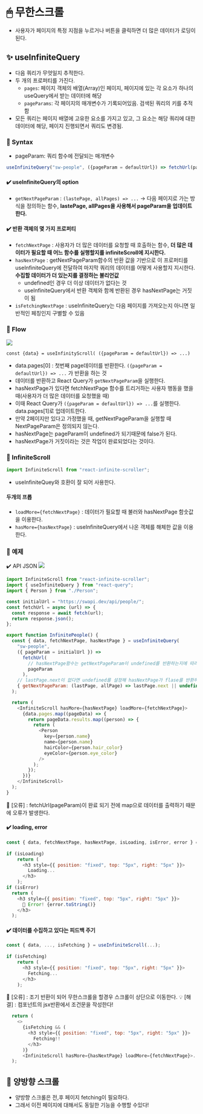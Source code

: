 # 🖱 무한스크롤
- 사용자가 페이지의 특정 지점을 누르거나 버튼을 클릭하면 더 많은 데이터가 로딩이 된다.

## ✨ useInfiniteQuery
- 다음 쿼리가 무엇일지 추적한다.
- 두 개의 프로퍼티를 가진다. 
  - `pages`: 페이지 객체의 배열(Array)인 페이지, 페이지에 있는 각 요소가 하나의 useQuery에서 받는 데이터에 해당
  - `pageParams`: 각 페이지의 매개변수가 기록되어있음. 검색된 쿼리의 키를 추적함
- 모든 쿼리는 페이지 배열에 고유한 요소를 가지고 있고, 그 요소는 해당 쿼리에 대한 데이터에 해당, 페이지 진행되면서 쿼리도 변경됨.

### 🔗 Syntax
- pageParam: 쿼리 함수에 전달되는 매개변수
```js
useInfiniteQuery("sw-people", ({pageParam = defaultUrl}) => fetchUrl(pageParam), {옵션});
```
#### ✔️ useInfiniteQuery의 option
- `getNextPageParam` : `(lastePage, allPages) => ...` -> 다음 페이지로 가는 방식을 정의하는 함수, **lastePage, allPages을 사용해서 pageParam을 업데이트 한다.**

#### ✔️ 반환 객체의 몇 가지 프로퍼티
- `fetchNextPage` : 사용자가 더 많은 데이터를 요청할 때 호출하는 함수, **더 많은 데이터가 필요할 때 어느 함수를 실행할지를 infiniteScroll에 지시한다.**
- `hasNextPage` : getNextPageParam함수의 반환 값을 기반으로 이 프로퍼티를 useInfiniteQuery에 전달하여 마지막 쿼리의 데이터를 어떻게 사용할지 지시한다. **수집할 데이터가 더 있는지를 결정하는 불리언값**
  - undefined인 경우 더 이상 데이터가 없다는 것
  - useInfiniteQuery에서 반환 객체와 함께 반환된 경우 hasNextPage는 거짓이 됨
- `isFetchingNextPage` : useInfiniteQuery는 다음 페이지를 가져오는지 아니면 일반적인 페칭인지 구별할 수 있음

### 🔗 Flow
![](https://velog.velcdn.com/images/zooyaho/post/384ce052-1d04-40b4-820d-8b81ebeaa52e/image.png)

`const {data} = useInfinityScroll( ({pageParam = defaultUrl}) => ...)`
- data.pages[0] : 첫번째 page데이터를 반환한다. `({pageParam = defaultUrl}) => ...` 가 반환을 하는 것
- 데이터를 반환하고 React Query가 `getNextPageParam`을 실행한다.
- hasNextPage가 있다면 fetchNextPage 함수를 트리거하는 사용자 행동을 했을때(사용자가 더 많은 데이터를 요청했을 때)
- 이때 React Query가 `({pageParam = defaultUrl}) => ...`를 실행한다. data.pages[1]로 업데이트한다.
- 만약 2페이지만 있다고 가정했을 때, getNextPageParam을 실행할 때NextPageParam은 정의되지 않는다.
- hasNextPage는 pageParam이 undefined가 되기때문에 false가 된다.
- hasNextPage가 거짓이라는 것은 작업이 완료되었다는 것이다.

### 🔗 InfiniteScroll
``` js
import InfiniteScroll from "react-infinite-scroller";
```
- useInfiniteQuey와 호환이 잘 되어 사용한다.

#### 두개의 프롭
- `loadMore={fetchNextPage}` : 데이터가 필요할 때 불러와 hasNextPage 함숫값을 이용한다.
- `hasMore={hasNextPage}` : useInfiniteQuery에서 나온 객체를 해체한 값을 이용한다.

### 🔗 예제
✔️ API JSON
![](https://velog.velcdn.com/images/zooyaho/post/cc7f0fb8-92c6-4401-b350-456bb870575d/image.png)

```js
import InfiniteScroll from "react-infinite-scroller";
import { useInfiniteQuery } from "react-query";
import { Person } from "./Person";

const initialUrl = "https://swapi.dev/api/people/";
const fetchUrl = async (url) => {
  const response = await fetch(url);
  return response.json();
};

export function InfinitePeople() {
  const { data, fetchNextPage, hasNextPage } = useInfiniteQuery(
    "sw-people",
    ({ pageParam = initialUrl }) =>
      fetchUrl(
        // hasNextPage함수는 getNextPageParam이 undefined를 반환하는지에 따라 결정된다.
        pageParam
      ),
    // lastPage.next이 없다면 undefined를 설정해 hasNextPage가 flase를 반환하게 한다.
    { getNextPageParam: (lastPage, allPage) => lastPage.next || undefined }
  );

  return (
    <InfiniteScroll hasMore={hasNextPage} loadMore={fetchNextPage}>
      {data.pages.map((pageData) => {
        return pageData.results.map((person) => {
          return (
            <Person
              key={person.name}
              name={person.name}
              hairColor={person.hair_color}
              eyeColor={person.eye_color}
            />
          );
        });
      })}
    </InfiniteScroll>
  );
}
```
🚨 [오류] : fetchUrl(pageParam)이 완료 되기 전에 map으로 데이터를 출력하기 때문에 오류가 발생한다.

#### ✔️ loading, error
```js
const { data, fetchNextPage, hasNextPage, isLoading, isError, error } = useInfiniteScroll( ({pageParam = initailUrl}) => { fetchUrl(pageParam) }, { getNextPageParm: (lagePage, allPage) => lagePage.next || undefined });
      
if (isLoading)
    return (
      <h3 style={{ position: "fixed", top: "5px", right: "5px" }}>
        Loading...
      </h3>
    );
if (isError)
  return (
    <h3 style={{ position: "fixed", top: "5px", right: "5px" }}>
      🚨 Error! {error.toString()}
    </h3>
  );
```
#### ✔️ 데이터를 수집하고 있다는 피드백 주기

```js
const { data, ..., isFetching } = useInfiniteScroll(...);
                                                    
if (isFetching)
    return (
      <h3 style={{ position: "fixed", top: "5px", right: "5px" }}>
        Fetching...
      </h3>
    );                                                   
```
🚨 [오류] : 조기 반환이 되어 무한스크롤을 할경우 스크롤이 상단으로 이동한다.
💡 [해결] : 컴포넌트의 jsx반환에서 조건문을 작성한다!

```js                                                   
  return (
    <>
      {isFetching && (
        <h3 style={{ position: "fixed", top: "5px", right: "5px" }}>
          Fetching!!
        </h3>
      )}
      <InfiniteScroll hasMore={hasNextPage} loadMore={fetchNextPage}>...
  );
```

## 🔎 양방향 스크롤
- 양방향 스크롤은 전,후 페이지 fetching이 필요하다.
- 그래서 이전 페이지에 대해서도 동일한 기능을 수행할 수있다!

